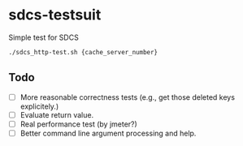 # sdcs-testsuit
Simple test for SDCS

```sh
./sdcs_http-test.sh {cache_server_number}
```

## Todo
- [ ] More reasonable correctness tests (e.g., get those deleted keys explicitely.)
- [ ] Evaluate return value.
- [ ] Real performance test (by jmeter?)
- [ ] Better command line argument processing and help.
